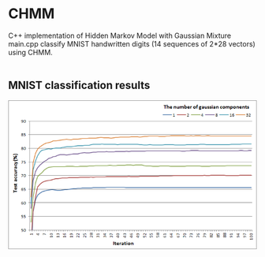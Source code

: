 # CHMM
C++ implementation of Hidden Markov Model with Gaussian Mixture</br>
main.cpp classify MNIST handwritten digits (14 sequences of 2*28 vectors) using CHMM.</br></br>

## MNIST classification results
![result](/result.png)
